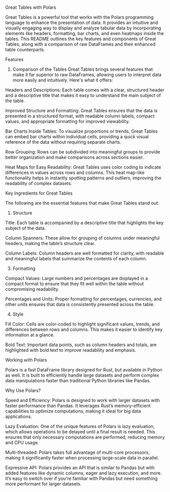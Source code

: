 Great Tables with Polars

Great Tables is a powerful tool that works with the Polars programming language to enhance the presentation of data. It provides an intuitive and visually engaging way to display and analyze tabular data by incorporating elements like headers, formatting, bar charts, and even heatmaps inside the tables. This README outlines the key features and components of Great Tables, along with a comparison of raw DataFrames and their enhanced table counterparts.

Features

1. Comparison of the Tables
Great Tables brings several features that make it far superior to raw DataFrames, allowing users to interpret data more easily and intuitively. Here's what it offers:

Headers and Descriptions: Each table comes with a clear, structured header and a descriptive title that makes it easy to understand the main subject of the table.

Improved Structure and Formatting: Great Tables ensures that the data is presented in a structured format, with readable column labels, compact values, and appropriate formatting for improved viewability.

Bar Charts Inside Tables: To visualize proportions or trends, Great Tables can embed bar charts within individual cells, providing a quick visual reference of the data without requiring separate charts.

Row Grouping: Rows can be subdivided into meaningful groups to provide better organization and make comparisons across sections easier.

Heat Maps for Easy Readability: Great Tables uses color coding to indicate differences in values across rows and columns. This heat map-like functionality helps in instantly spotting patterns and outliers, improving the readability of complex datasets.

Key Ingredients for Great Tables

The following are the essential features that make Great Tables stand out:

1. Structure

Title: Each table is accompanied by a descriptive title that highlights the key subject of the data.

Column Spanners: These allow for grouping of columns under meaningful headers, making the table’s structure clear.

Column Labels: Column headers are well formatted for clarity, with readable and meaningful labels that summarize the contents of each column.

3. Formatting

Compact Values: Large numbers and percentages are displayed in a compact format to ensure that they fit well within the table without compromising readability.

Percentages and Units: Proper formatting for percentages, currencies, and other units ensures that data is consistently presented across the table.

4. Style

Fill Color: Cells are color-coded to highlight significant values, trends, and differences between rows and columns. This makes it easier to identify key information at a glance.

Bold Text: Important data points, such as column headers and totals, are highlighted with bold text to improve readability and emphasis.

Working with Polars

Polars is a fast DataFrame library designed for Rust, but available in Python as well. It is built to efficiently handle large datasets and perform complex data manipulations faster than traditional Python libraries like Pandas.

Why Use Polars?

Speed and Efficiency: Polars is designed to work with larger datasets with faster performance than Pandas. It leverages Rust’s memory-efficient capabilities to optimize computations, making it ideal for big data applications.

Lazy Evaluation: One of the unique features of Polars is lazy evaluation, which allows operations to be delayed until a final result is needed. This ensures that only necessary computations are performed, reducing memory and CPU usage.

Multi-threaded: Polars takes full advantage of multi-core processors, making it significantly faster when processing large-scale data in parallel.

Expressive API: Polars provides an API that is similar to Pandas but with added features like dynamic columns, eager and lazy execution, and more. It’s easy to switch over if you're familiar with Pandas but need something more performant for larger datasets.
